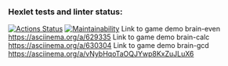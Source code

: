 ### Hexlet tests and linter status:
[![Actions Status](https://github.com/GPWD/frontend-project-44/actions/workflows/hexlet-check.yml/badge.svg)](https://github.com/GPWD/frontend-project-44/actions)
[![Maintainability](https://api.codeclimate.com/v1/badges/c3377ae48ecf390d79de/maintainability)](https://codeclimate.com/github/GPWD/frontend-project-44/maintainability)
Link to game demo brain-even  https://asciinema.org/a/629335
Link to game demo brain-calc  https://asciinema.org/a/630304
Link to game demo brain-gcd https://asciinema.org/a/vNybHqoTaOQJYwp8KxZuJLuX6
